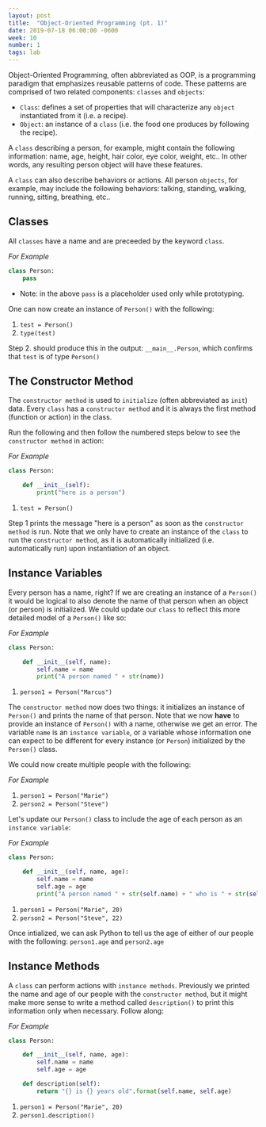 ```yaml
---
layout: post
title:  "Object-Oriented Programming (pt. 1)"
date: 2019-07-18 06:00:00 -0600
week: 10
number: 1
tags: lab
---
```


Object-Oriented Programming, often abbreviated as OOP, is a programming paradigm that emphasizes reusable patterns of code. These patterns are comprised of two related components: `classes` and `objects`:

* `Class`: defines a set of properties that will characterize any `object` instantiated from it (i.e. a recipe).
* `Object`: an instance of a `class` (i.e. the food one produces by following the recipe).

A `class` describing a person, for example, might contain the following information: name, age, height, hair color, eye color, weight, etc.. In other words, any resulting person object will have these features.

A `class` can also describe behaviors or actions. All person `objects`, for example, may include the following behaviors: talking, standing, walking, running, sitting, breathing, etc..


## Classes

All `classes` have a name and are preceeded by the keyword `class`.

*For Example*
```python
class Person:
    pass
```

* Note: in the above `pass` is a placeholder used only while prototyping.

One can now create an instance of `Person()` with the following:

1. `test = Person()`
2. `type(test)`

Step 2. should produce this in the output: `__main__.Person`, which confirms that `test` is of type `Person()`


## The Constructor Method

The `constructor method` is used to `initialize` (often abbreviated as `init`) data. Every `class` has a `constructor method` and it is always the first method (function or action) in the class.

Run the following and then follow the numbered steps below to see the `constructor method` in action:

*For Example*
```python
class Person:

    def __init__(self):
        print("here is a person")
```

1. `test = Person()`

Step 1 prints the message "here is a person" as soon as the `constructor method` is run. Note that we only have to create an instance of the `class` to run the `constructor method`, as it is automatically initialized (i.e. automatically run) upon instantiation of an object.


## Instance Variables

Every person has a name, right? If we are creating an instance of a `Person()` it would be logical to also denote the name of that person when an object (or person) is initialized. We could update our `class` to reflect this more detailed model of a `Person()` like so:

*For Example*
```python
class Person:

    def __init__(self, name):
        self.name = name
        print("A person named " + str(name))
```

1. `person1 = Person("Marcus")`

The `constructor method` now does two things: it initializes an instance of `Person()` and prints the name of that person. Note that we now **have** to provide an instance of `Person()` with a name, otherwise we get an error. The variable `name` is an `instance variable`, or a variable whose information one can expect to be different for every instance (or `Person`) initialized by the `Person()` class.

We could now create multiple people with the following:

*For Example*
1. `person1 = Person("Marie")`
2. `person2 = Person("Steve")`

Let's update our `Person()` class to include the age of each person as an `instance variable`:

*For Example*
```python
class Person:

    def __init__(self, name, age):
        self.name = name
        self.age = age
        print("A person named " + str(self.name) + " who is " + str(self.age) + " years old.")
```

1. `person1 = Person("Marie", 20)`
2. `person2 = Person("Steve", 22)`

Once intialized, we can ask Python to tell us the age of either of our people with the following: `person1.age` and `person2.age`


## Instance Methods

A `class` can perform actions with `instance methods`. Previously we printed the name and age of our people with the `constructor method`, but it might make more sense to write a method called `description()` to print this information only when necessary. Follow along:

*For Example*
```python
class Person:

    def __init__(self, name, age):
        self.name = name
        self.age = age

    def description(self):
        return "{} is {} years old".format(self.name, self.age)
```

1. `person1 = Person("Marie", 20)`
2. `person1.description()`

